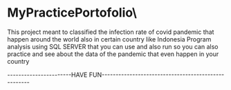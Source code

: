# MyPracticePortofolio\
This project meant to classified the infection rate of covid pandemic that happen around the world also in certain country like Indonesia
Program analysis using SQL SERVER that you can use and also run so you can also practice and see about the data of the pandemic that even happen in your country 

-----------------------HAVE FUN----------------------------------------------------

